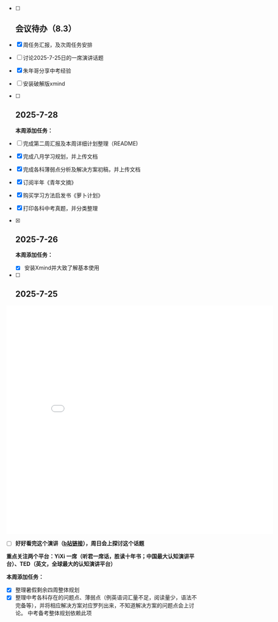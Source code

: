 - [ ] ## 会议待办（8.3）

- [x] 周任务汇报，及次周任务安排

- [ ] 讨论2025-7-25日的一席演讲话题

- [x] 朱年哥分享中考经验

- [ ] 安装破解版xmind

  

- [ ] ## 2025-7-28

  **本周添加任务：**

- [ ] 完成第二周汇报及本周详细计划整理（README)

- [x] 完成八月学习规划，并上传文档

- [x] 完成各科薄弱点分析及解决方案初稿，并上传文档

- [x] 订阅半年《青年文摘》

- [x] 购买学习方法启发书《萝卜计划》

- [x] 打印各科中考真题，并分类整理

- [x] ## 2025-7-26

  **本周添加任务：**

  - [x] 安装Xmind并大致了解基本使用

- [ ] ## 2025-7-25


<iframe src="//player.bilibili.com/player.html?isOutside=true&aid=114835161484388&bvid=BV1rFuGz5EqT&cid=30983196190&p=1" scrolling="no" border="0" frameborder="no" framespacing="0" allowfullscreen="true" width="700"   height="600"></iframe>

- [ ] **好好看完这个演讲（[b站链接]( https://www.bilibili.com/video/BV1rFuGz5EqT/?share_source=copy_web&vd_source=8a6100bdb0a5150174710aa5fda549b1)），周日会上探讨这个话题**

**重点关注两个平台：YiXi 一席（听君一席话，胜读十年书；中国最大认知演讲平台）、TED（英文，全球最大的认知演讲平台）**

**本周添加任务：**

- [x] 整理暑假剩余四周整体规划
- [x] 整理中考各科存在的问题点、薄弱点（例英语词汇量不足，阅读量少，语法不完备等），并将相应解决方案对应罗列出来，不知道解决方案的问题点会上讨论。 中考备考整体规划依赖此项
